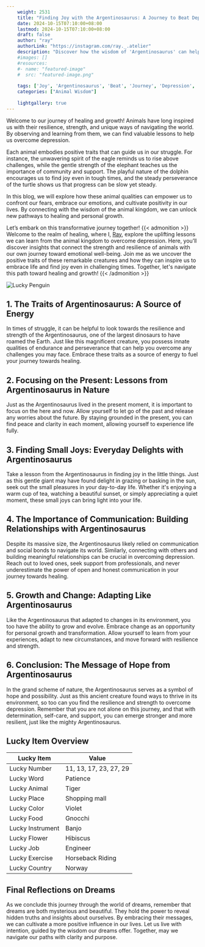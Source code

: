 ```yaml
---
    weight: 2531
    title: "Finding Joy with the Argentinosaurus: A Journey to Beat Depression"  # Assuming 'title' column exists
    date: 2024-10-15T07:10:00+08:00
    lastmod: 2024-10-15T07:10:00+08:00
    draft: false
    author: "ray"
    authorLink: "https://instagram.com/ray._.atelier"
    description: "Discover how the wisdom of 'Argentinosaurus' can help you overcome depression and find joy in your life journey."
    #images: []
    #resources:
    #- name: "featured-image"
    #  src: "featured-image.png"
    
    tags: ['Joy', 'Argentinosaurus', 'Beat', 'Journey', 'Depression', 'Finding']
    categories: ["Animal Wisdom"]
    
    lightgallery: true
---
```

    
Welcome to our journey of healing and growth! Animals have long inspired us with their resilience, strength, and unique ways of navigating the world. By observing and learning from them, we can find valuable lessons to help us overcome depression.

Each animal embodies positive traits that can guide us in our struggle. For instance, the unwavering spirit of the eagle reminds us to rise above challenges, while the gentle strength of the elephant teaches us the importance of community and support. The playful nature of the dolphin encourages us to find joy even in tough times, and the steady perseverance of the turtle shows us that progress can be slow yet steady.

In this blog, we will explore how these animal qualities can empower us to confront our fears, embrace our emotions, and cultivate positivity in our lives. By connecting with the wisdom of the animal kingdom, we can unlock new pathways to healing and personal growth.

Let’s embark on this transformative journey together!
{{< admonition >}}
Welcome to the realm of healing, where I, [Ray](https://instagram.com/ray._.atelier), explore the uplifting lessons we can learn from the animal kingdom to overcome depression. Here, you’ll discover insights that connect the strength and resilience of animals with our own journey toward emotional well-being. Join me as we uncover the positive traits of these remarkable creatures and how they can inspire us to embrace life and find joy even in challenging times. Together, let's navigate this path toward healing and growth!
{{< /admonition >}}

![Lucky Penguin](https://cdn.pixabay.com/photo/2024/09/07/02/34/penguins-9028827_1280.jpg "Lucky Penguin")

## 1. The Traits of Argentinosaurus: A Source of Energy
In times of struggle, it can be helpful to look towards the resilience and strength of the Argentinosaurus, one of the largest dinosaurs to have roamed the Earth. Just like this magnificent creature, you possess innate qualities of endurance and perseverance that can help you overcome any challenges you may face. Embrace these traits as a source of energy to fuel your journey towards healing.

## 2. Focusing on the Present: Lessons from Argentinosaurus in Nature
Just as the Argentinosaurus lived in the present moment, it is important to focus on the here and now. Allow yourself to let go of the past and release any worries about the future. By staying grounded in the present, you can find peace and clarity in each moment, allowing yourself to experience life fully.

## 3. Finding Small Joys: Everyday Delights with Argentinosaurus
Take a lesson from the Argentinosaurus in finding joy in the little things. Just as this gentle giant may have found delight in grazing or basking in the sun, seek out the small pleasures in your day-to-day life. Whether it's enjoying a warm cup of tea, watching a beautiful sunset, or simply appreciating a quiet moment, these small joys can bring light into your life.

## 4. The Importance of Communication: Building Relationships with Argentinosaurus
Despite its massive size, the Argentinosaurus likely relied on communication and social bonds to navigate its world. Similarly, connecting with others and building meaningful relationships can be crucial in overcoming depression. Reach out to loved ones, seek support from professionals, and never underestimate the power of open and honest communication in your journey towards healing.

## 5. Growth and Change: Adapting Like Argentinosaurus
Like the Argentinosaurus that adapted to changes in its environment, you too have the ability to grow and evolve. Embrace change as an opportunity for personal growth and transformation. Allow yourself to learn from your experiences, adapt to new circumstances, and move forward with resilience and strength.

## 6. Conclusion: The Message of Hope from Argentinosaurus
In the grand scheme of nature, the Argentinosaurus serves as a symbol of hope and possibility. Just as this ancient creature found ways to thrive in its environment, so too can you find the resilience and strength to overcome depression. Remember that you are not alone on this journey, and that with determination, self-care, and support, you can emerge stronger and more resilient, just like the mighty Argentinosaurus.


## Lucky Item Overview
| Lucky Item          | Value              |
|---------------|--------------------|
| Lucky Number        | 11, 13, 17, 23, 27, 29  |
| Lucky Word          | Patience |
| Lucky Animal        | Tiger |
| Lucky Place         | Shopping mall     |
| Lucky Color         | Violet     |
| Lucky Food          | Gnocchi      |
| Lucky Instrument    | Banjo |
| Lucky Flower        | Hibiscus    |
| Lucky Job           | Engineer       |
| Lucky Exercise      | Horseback Riding  |
| Lucky Country       | Norway    |


##  Final Reflections on Dreams

As we conclude this journey through the world of dreams, remember that dreams are both mysterious and beautiful. They hold the power to reveal hidden truths and insights about ourselves. By embracing their messages, we can cultivate a more positive influence in our lives. Let us live with intention, guided by the wisdom our dreams offer. Together, may we navigate our paths with clarity and purpose.
